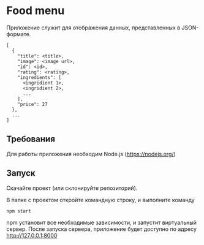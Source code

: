 # Food menu

Приложение служит для отображения данных, представленных в JSON-формате.
```
[
  {
    "title": <title>,
    "image": <image url>,
    "id": <id>,
    "rating": <rating>,
    "ingredients": [
      <ingridient 1>,
      <ingridient 2>,
      ...
    ],
    "price": 27
  },
  ...
]
```

## Требования

Для работы приложения необходим Node.js (https://nodejs.org/)

## Запуск

Скачайте проект (или склонируйте репозиторий).

В папке с проектом откройте командную строку, и выполните команду
```
npm start
```

npm установит все необходимые зависимости, и запустит виртуальный сервер. 
После запуска сервера, приложение будет доступно по адресу http://127.0.0.1:8000